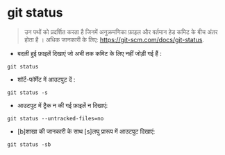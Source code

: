 # git status


> उन पथों को प्रदर्शित करता है जिनमें अनुक्रमणिका फ़ाइल और वर्तमान हेड कमिट के बीच अंतर होता है ।
> अधिक जानकारी के लिए: <https://git-scm.com/docs/git-status>.

- बदली हुई फ़ाइलें दिखाएं जो अभी तक कमिट के लिए नहीं जोड़ी गई हैं :

`git status`

- शॉर्ट-फॉर्मेट में आउटपुट दें :

`git status -s`

- आउटपुट में ट्रैक न की गई फ़ाइलें न दिखाएं:

`git status --untracked-files=no`

- [b]शाखा की जानकारी के साथ [s]लघु प्रारूप में आउटपुट दिखाएं:

`git status -sb`
